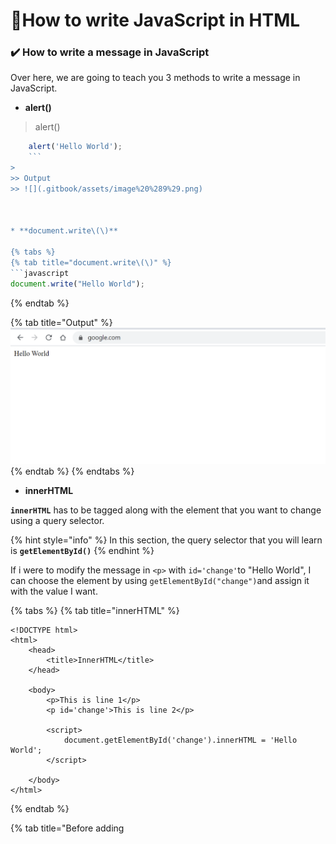 # :triangular_flag_on_post:How to write JavaScript in HTML

### :heavy_check_mark: How to write a message in JavaScript

Over here, we are going to teach you 3 methods to write a message in JavaScript.

* **alert\(\)**

> alert()
>
```javascript
    alert('Hello World');
    ``` 
>
>> Output 
>> ![](.gitbook/assets/image%20%289%29.png)



* **document.write\(\)**

{% tabs %}
{% tab title="document.write\(\)" %}
```javascript
document.write("Hello World");
```
{% endtab %}

{% tab title="Output" %}
![](.gitbook/assets/image%20%2815%29.png)
{% endtab %}
{% endtabs %}

* **innerHTML**

**`innerHTML`** has to be tagged along with the element that you want to change using a query selector.

{% hint style="info" %}
In this section, the query selector that you will learn is **`getElementById()`**
{% endhint %}

If i were to modify the message in `<p>` with `id='change'`to "Hello World", I can choose the element by using `getElementById("change")`and assign it with the value I want.

{% tabs %}
{% tab title="innerHTML" %}
```markup
<!DOCTYPE html>
<html>
    <head>
        <title>InnerHTML</title>
    </head>

    <body>
        <p>This is line 1</p>
        <p id='change'>This is line 2</p>

        <script>
            document.getElementById('change').innerHTML = 'Hello World';
        </script>

    </body>
</html>
```
{% endtab %}

{% tab title="Before adding <script>" %}
![](.gitbook/assets/gitbook_innerhtml_before.jpg)
{% endtab %}

{% tab title="After adding <script>" %}
![](.gitbook/assets/gitbook_innerhtml_after.jpg)
{% endtab %}
{% endtabs %}

### :heavy_check_mark: To write JavaScript in a HTML file

We need to include **`<script>   </script>`** in the **`<body>`** of the HTML element.

```markup
<!DOCTYPE html>
<html>
    <head>
        <title>This is the HTML Page</title>
    </head>

    <body>
        <p>Let's try writing JavaScript in HTML!</p>
        <p id='this'>Try This!</p>

        <script>
            alert('Hello World');
            document.write('I love WebLaunch');
            document.getElementById('this').innerHTML='Change to This!';
            
        </script>

    </body>
</html>
```

These are the outputs:

{% tabs %}
{% tab title="alert\(\'Hello World\'\);" %}
![](.gitbook/assets/gitbook_js_html_1.jpg)
{% endtab %}

{% tab title="document.write\(\'I love WebLaunch\'\);" %}
![](.gitbook/assets/gitbook_js_html_2.jpg)
{% endtab %}

{% tab title="document.getElementById\(\'this\'\).innerHTML=\'Change to This!\';" %}
![](.gitbook/assets/gitbook_js_html_3.jpg)
{% endtab %}
{% endtabs %}


